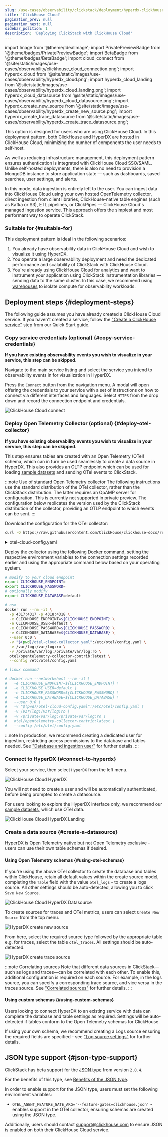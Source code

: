 ```yaml
---
slug: /use-cases/observability/clickstack/deployment/hyperdx-clickhouse-cloud
title: 'ClickHouse Cloud'
pagination_prev: null
pagination_next: null
sidebar_position: 1
description: 'Deploying ClickStack with ClickHouse Cloud'
---
```


import Image from '@theme/IdealImage';
import PrivatePreviewBadge from '@theme/badges/PrivatePreviewBadge';
import BetaBadge from '@theme/badges/BetaBadge';
import cloud_connect from '@site/static/images/use-cases/observability/clickhouse_cloud_connection.png';
import hyperdx_cloud from '@site/static/images/use-cases/observability/hyperdx_cloud.png';
import hyperdx_cloud_landing from '@site/static/images/use-cases/observability/hyperdx_cloud_landing.png';
import hyperdx_cloud_datasource from '@site/static/images/use-cases/observability/hyperdx_cloud_datasource.png';
import hyperdx_create_new_source from '@site/static/images/use-cases/observability/hyperdx_create_new_source.png';
import hyperdx_create_trace_datasource from '@site/static/images/use-cases/observability/hyperdx_create_trace_datasource.png';

<PrivatePreviewBadge/>

This option is designed for users who are using ClickHouse Cloud. In this deployment pattern, both ClickHouse and HyperDX are hosted in ClickHouse Cloud, minimizing the number of components the user needs to self-host.

As well as reducing infrastructure management, this deployment pattern ensures authentication is integrated with ClickHouse Cloud SSO/SAML. Unlike self-hosted deployments, there is also no need to provision a MongoDB instance to store application state — such as dashboards, saved searches, user settings, and alerts.

In this mode, data ingestion is entirely left to the user. You can ingest data into ClickHouse Cloud using your own hosted OpenTelemetry collector, direct ingestion from client libraries, ClickHouse-native table engines (such as Kafka or S3), ETL pipelines, or ClickPipes — ClickHouse Cloud's managed ingestion service. This approach offers the simplest and most performant way to operate ClickStack.

### Suitable for {#suitable-for}

This deployment pattern is ideal in the following scenarios:

1. You already have observability data in ClickHouse Cloud and wish to visualize it using HyperDX.
2. You operate a large observability deployment and need the dedicated performance and scalability of ClickStack with ClickHouse Cloud.
3. You're already using ClickHouse Cloud for analytics and want to instrument your application using ClickStack instrumentation libraries — sending data to the same cluster. In this case, we recommend using [warehouses](/cloud/reference/warehouses) to isolate compute for observability workloads.

## Deployment steps {#deployment-steps}

The following guide assumes you have already created a ClickHouse Cloud service. If you haven't created a service, follow the ["Create a ClickHouse service"](/getting-started/quick-start/cloud#1-create-a-clickhouse-service) step from our Quick Start guide.

<VerticalStepper headerLevel="h3">

### Copy service credentials (optional) {#copy-service-credentials}

**If you have existing observability events you wish to visualize in your service, this step can be skipped.**

Navigate to the main service listing and select the service you intend to observability events in for visualization in HyperDX.

Press the `Connect` button from the navigation menu. A modal will open offering the credentials to your service with a set of instructions on how to connect via different interfaces and languages. Select `HTTPS` from the drop down and record the connection endpoint and credentials.

<Image img={cloud_connect} alt="ClickHouse Cloud connect" size="lg"/>

### Deploy Open Telemetry Collector (optional) {#deploy-otel-collector} 

**If you have existing observability events you wish to visualize in your service, this step can be skipped.**

This step ensures tables are created with an Open Telemetry (OTel) schema, which can in turn be used seamlessly to create a data source in HyperDX. This also provides an OLTP endpoint which can be used for loading [sample datasets](/use-cases/observability/clickstack/sample-datasets) and sending OTel events to ClickStack.

:::note Use of standard Open Telemetry collector
The following instructions use the standard distribution of the OTel collector, rather than the ClickStack distribution. The latter requires an OpAMP server for configuration. This is currently not supported in private preview. The configuration below replicates the version used by the ClickStack distribution of the collector, providing an OTLP endpoint to which events can be sent.
:::

Download the configuration for the OTel collector:

```bash
curl -O https://raw.githubusercontent.com/ClickHouse/clickhouse-docs/refs/heads/main/docs/use-cases/observability/clickstack/deployment/_snippets/otel-cloud-config.yaml
```

<details>
<summary>otel-cloud-config.yaml</summary>
```yaml file=docs/use-cases/observability/clickstack/deployment/_snippets/otel-cloud-config.yaml
```
</details>

Deploy the collector using the following Docker command, setting the respective environment variables to the connection settings recorded earlier and using the appropriate command below based on your operating system.

```bash
# modify to your cloud endpoint
export CLICKHOUSE_ENDPOINT=
export CLICKHOUSE_PASSWORD=
# optionally modify 
export CLICKHOUSE_DATABASE=default

# osx
docker run --rm -it \
  -p 4317:4317 -p 4318:4318 \
  -e CLICKHOUSE_ENDPOINT=${CLICKHOUSE_ENDPOINT} \
  -e CLICKHOUSE_USER=default \
  -e CLICKHOUSE_PASSWORD=${CLICKHOUSE_PASSWORD} \
  -e CLICKHOUSE_DATABASE=${CLICKHOUSE_DATABASE} \
  --user 0:0 \
  -v "$(pwd)/otel-cloud-collector.yaml":/etc/otel/config.yaml \
  -v /var/log:/var/log:ro \
  -v /private/var/log:/private/var/log:ro \
  otel/opentelemetry-collector-contrib:latest \
  --config /etc/otel/config.yaml

# linux command

# docker run --network=host --rm -it \
#   -e CLICKHOUSE_ENDPOINT=${CLICKHOUSE_ENDPOINT} \
#   -e CLICKHOUSE_USER=default \
#   -e CLICKHOUSE_PASSWORD=${CLICKHOUSE_PASSWORD} \
#   -e CLICKHOUSE_DATABASE=${CLICKHOUSE_DATABASE} \
#   --user 0:0 \
#   -v "$(pwd)/otel-cloud-config.yaml":/etc/otel/config.yaml \
#   -v /var/log:/var/log:ro \
#   -v /private/var/log:/private/var/log:ro \
#   otel/opentelemetry-collector-contrib:latest \
#   --config /etc/otel/config.yaml
```

:::note
In production, we recommend creating a dedicated user for ingestion, restricting access permissions to the database and tables needed. See ["Database and ingestion user"](/use-cases/observability/clickstack/production#database-ingestion-user) for further details.
:::

### Connect to HyperDX {#connect-to-hyperdx}

Select your service, then select `HyperDX` from the left menu.

<Image img={hyperdx_cloud} alt="ClickHouse Cloud HyperDX" size="lg"/>

You will not need to create a user and will be automatically authenticated, before being prompted to create a datasource.

For users looking to explore the HyperDX interface only, we recommend our [sample datasets](/use-cases/observability/clickstack/sample-datasets), which use OTel data.

<Image img={hyperdx_cloud_landing} alt="ClickHouse Cloud HyperDX Landing" size="lg"/>

### Create a data source {#create-a-datasource}

HyperDX is Open Telemetry native but not Open Telemetry exclusive - users can use their own table schemas if desired.

#### Using Open Telemetry schemas  {#using-otel-schemas}

If you're using the above OTel collector to create the database and tables within ClickHouse, retain all default values within the create source model, completing the `Table` field with the value `otel_logs` - to create a logs source. All other settings should be auto-detected, allowing you to click `Save New Source`.

<Image img={hyperdx_cloud_datasource} alt="ClickHouse Cloud HyperDX Datasource" size="lg"/>

To create sources for traces and OTel metrics, users can select `Create New Source` from the top menu.

<Image img={hyperdx_create_new_source} alt="HyperDX create new source" size="lg"/>

From here, select the required source type followed by the appropriate table e.g. for traces, select the table `otel_traces`. All settings should be auto-detected.

<Image img={hyperdx_create_trace_datasource} alt="HyperDX create trace source" size="lg"/>

:::note Correlating sources
Note that different data sources in ClickStack—such as logs and traces—can be correlated with each other. To enable this, additional configuration is required on each source. For example, in the logs source, you can specify a corresponding trace source, and vice versa in the traces source. See ["Correlated sources"](/use-cases/observability/clickstack/config#correlated-sources) for further details.
:::

#### Using custom schemas {#using-custom-schemas}

Users looking to connect HyperDX to an existing service with data can complete the database and table settings as required. Settings will be auto-detected if tables conform to the Open Telemetry schemas for ClickHouse. 

If using your own schema, we recommend creating a Logs source ensuring the required fields are specified - see ["Log source settings"](/use-cases/observability/clickstack/config#logs) for further details.

</VerticalStepper>

## JSON type support {#json-type-support}

<BetaBadge/>

ClickStack has beta support for the [JSON type](/interfaces/formats/JSON) from version `2.0.4`.

For the benefits of this type, see [Benefits of the JSON type](/use-cases/observability/clickstack/ingesting-data/otel-collector#benefits-json-type).

In order to enable support for the JSON type, users must set the following environment variables:

- `OTEL_AGENT_FEATURE_GATE_ARG='--feature-gates=clickhouse.json'` - enables support in the OTel collector, ensuring schemas are created using the JSON type.

Additionally, users should contact support@clickhouse.com to ensure JSON is enabled on both their ClickHouse Cloud service.
